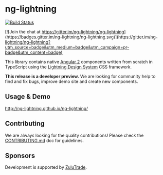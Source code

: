 # ng-lightning
[![Build Status](https://travis-ci.org/ng-lightning/ng-lightning.svg?branch=master)](https://travis-ci.org/ng-lightning/ng-lightning)

[![Join the chat at https://gitter.im/ng-lightning/ng-lightning](https://badges.gitter.im/ng-lightning/ng-lightning.svg)](https://gitter.im/ng-lightning/ng-lightning?utm_source=badge&utm_medium=badge&utm_campaign=pr-badge&utm_content=badge)

This library contains native [Angular 2](https://angular.io/) components written from scratch in TypeScript using the [Lightning Design System](https://www.lightningdesignsystem.com/) CSS framework.

**This release is a developer preview.** We are looking for community help to find and fix bugs, improve demo site and create new components.


## Usage & Demo
http://ng-lightning.github.io/ng-lightning/


## Contributing

We are always looking for the quality contributions! Please check the [CONTRIBUTING.md](CONTRIBUTING.md) doc for guidelines.


## Sponsors

Development is supported by [ZuluTrade](http://zulutrade.com/).
